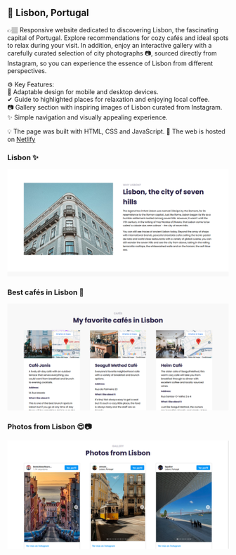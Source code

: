 ## 📍 Lisbon, Portugal
👉🏽 Responsive website dedicated to discovering Lisbon, the fascinating capital of Portugal. Explore recommendations for cozy cafés and ideal spots to relax during your visit. 
In addition, enjoy an interactive gallery with a carefully curated selection of city photographs 📷, sourced directly from Instagram, so you can experience the essence of Lisbon from different perspectives.

⚙ Key Features: </br>
   📱 Adaptable design for mobile and desktop devices.</br>
   ✔ Guide to highlighted places for relaxation and enjoying local coffee.</br>
   📷 Gallery section with inspiring images of Lisbon curated from Instagram.</br>
   ✨ Simple navigation and visually appealing experience.</br>

💡 The page was built with HTML, CSS and JavaScript.
📌 The web is hosted on <a href="https://travelers-lisbon.netlify.app/">Netlify</a>

### Lisbon ✨ 
<img src="images/lisbon-city.png" alt="About Lisbon" width="700"/>

### Best cafés in Lisbon 🤩
<img src="images/cafes-lisbon.png" alt="Cafés in Lisbon" width="700"/>

### Photos from Lisbon 😍📷
<img src="images/lisbon-gallery.png" alt="Photos from Lisbon" width="700"/>
